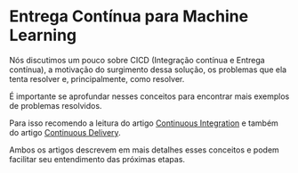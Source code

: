 # Entrega Contínua para Machine Learning

Nós discutimos um pouco sobre CICD (Integração contínua e Entrega contínua), a motivação do surgimento dessa solução, os problemas que ela tenta resolver e, principalmente, como resolver.

É importante se aprofundar nesses conceitos para encontrar mais exemplos de problemas resolvidos.

Para isso recomendo a leitura do artigo [Continuous Integration](https://martinfowler.com/articles/continuousIntegration.html) e também do artigo [Continuous Delivery](https://martinfowler.com/bliki/ContinuousDelivery.html).

Ambos os artigos descrevem em mais detalhes esses conceitos e podem facilitar seu entendimento das próximas etapas.
